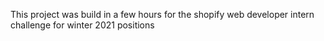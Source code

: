 This project was build in a few hours for the shopify web developer intern challenge for winter 2021 positions
